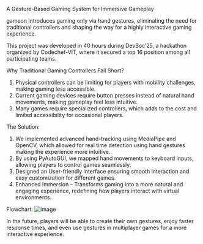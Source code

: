 A Gesture-Based Gaming System for Immersive Gameplay

gameon introduces gaming only via hand gestures, eliminating the need for traditional controllers and shaping the way for a highly interactive gaming experience. 

This project was developed in 40 hours during DevSoc’25, a hackathon organized by Codechef-VIT, where it secured a top 16  position among all participating teams.

Why Traditional Gaming Controllers Fall Short?

1. Physical controllers can be limiting for players with mobility challenges, making gaming less accessible.
2. Current gaming devices require button presses instead of natural hand movements, making gameplay feel less intuitive.
3. Many games require specialized controllers, which adds to the cost and limited accessibility for occasional players.

The Solution:

1. We Implemented advanced hand-tracking using MediaPipe and OpenCV, which allowed for real time detection using hand gestures making the experience more intuitive.
2. By using PyAutoGUI, we mapped hand movements to keyboard inputs, allowing players to control games seamlessly.
3. Designed an User-friendly interface ensuring smooth interaction and easy customization for different games.
4. Enhanced Immersion – Transforms gaming into a more natural and engaging experience, redefining how players interact with virtual environments.

Flowchart:
![image](https://github.com/user-attachments/assets/2eade71d-a069-4191-a450-e9ef2b3006d5)


In the future, players will be able to create their own gestures, enjoy faster response times, and even use gestures in multiplayer games for a more interactive experience.
